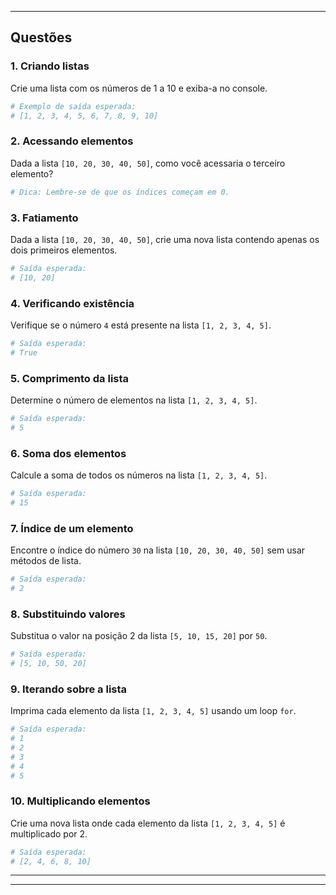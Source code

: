 
---

## Questões

### 1. Criando listas
Crie uma lista com os números de 1 a 10 e exiba-a no console.

```python
# Exemplo de saída esperada:
# [1, 2, 3, 4, 5, 6, 7, 8, 9, 10]
```

### 2. Acessando elementos
Dada a lista `[10, 20, 30, 40, 50]`, como você acessaria o terceiro elemento?

```python
# Dica: Lembre-se de que os índices começam em 0.
```

### 3. Fatiamento
Dada a lista `[10, 20, 30, 40, 50]`, crie uma nova lista contendo apenas os dois primeiros elementos.

```python
# Saída esperada:
# [10, 20]
```

### 4. Verificando existência
Verifique se o número `4` está presente na lista `[1, 2, 3, 4, 5]`.

```python
# Saída esperada:
# True
```

### 5. Comprimento da lista
Determine o número de elementos na lista `[1, 2, 3, 4, 5]`.

```python
# Saída esperada:
# 5
```

### 6. Soma dos elementos
Calcule a soma de todos os números na lista `[1, 2, 3, 4, 5]`.

```python
# Saída esperada:
# 15
```
### 7. Índice de um elemento
Encontre o índice do número `30` na lista `[10, 20, 30, 40, 50]` sem usar métodos de lista.

```python
# Saída esperada:
# 2
```

### 8. Substituindo valores
Substitua o valor na posição 2 da lista `[5, 10, 15, 20]` por `50`.

```python
# Saída esperada:
# [5, 10, 50, 20]
```

### 9. Iterando sobre a lista
Imprima cada elemento da lista `[1, 2, 3, 4, 5]` usando um loop `for`.

```python
# Saída esperada:
# 1
# 2
# 3
# 4
# 5
```

### 10. Multiplicando elementos
Crie uma nova lista onde cada elemento da lista `[1, 2, 3, 4, 5]` é multiplicado por 2.

```python
# Saída esperada:
# [2, 4, 6, 8, 10]
```

---

---

